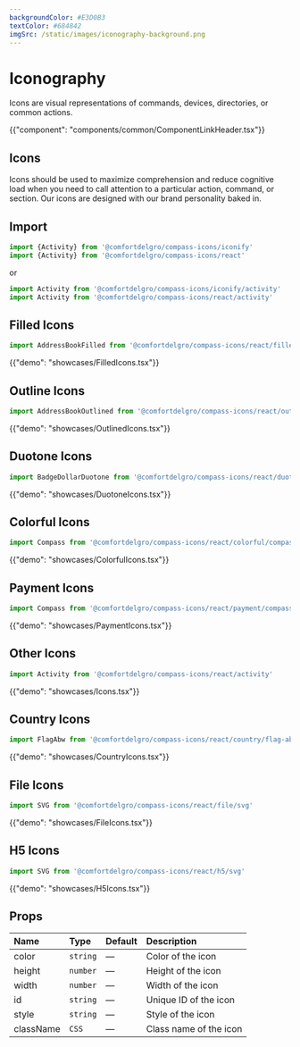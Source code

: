 ```yaml
---
backgroundColor: #E3D0B3
textColor: #684842
imgSrc: /static/images/iconography-background.png
---
```


# Iconography

<p class="description hidden">Icons are visual representations of commands, devices, directories, or common actions.</p>

{{"component": "components/common/ComponentLinkHeader.tsx"}}

## Icons

Icons should be used to maximize comprehension and reduce cognitive load when you need to call attention to a particular action, command, or section. Our icons are designed with our brand personality baked in.

## Import

```js
import {Activity} from '@comfortdelgro/compass-icons/iconify'
import {Activity} from '@comfortdelgro/compass-icons/react'
```

or

```js
import Activity from '@comfortdelgro/compass-icons/iconify/activity'
import Activity from '@comfortdelgro/compass-icons/react/activity'
```

## Filled Icons

```js
import AddressBookFilled from '@comfortdelgro/compass-icons/react/filled/address-book-filled'
```

{{"demo": "showcases/FilledIcons.tsx"}}

## Outline Icons

```js
import AddressBookOutlined from '@comfortdelgro/compass-icons/react/outlined/address-book-outlined'
```

{{"demo": "showcases/OutlinedIcons.tsx"}}

## Duotone Icons

```js
import BadgeDollarDuotone from '@comfortdelgro/compass-icons/react/duotone/badge-dollar-duotone'
```

{{"demo": "showcases/DuotoneIcons.tsx"}}

## Colorful Icons

```js
import Compass from '@comfortdelgro/compass-icons/react/colorful/compass'
```

{{"demo": "showcases/ColorfulIcons.tsx"}}

## Payment Icons

```js
import Compass from '@comfortdelgro/compass-icons/react/payment/compass'
```

{{"demo": "showcases/PaymentIcons.tsx"}}

## Other Icons

```js
import Activity from '@comfortdelgro/compass-icons/react/activity'
```

{{"demo": "showcases/Icons.tsx"}}

## Country Icons

```js
import FlagAbw from '@comfortdelgro/compass-icons/react/country/flag-abw'
```

{{"demo": "showcases/CountryIcons.tsx"}}

## File Icons

```js
import SVG from '@comfortdelgro/compass-icons/react/file/svg'
```

{{"demo": "showcases/FileIcons.tsx"}}

## H5 Icons

```js
import SVG from '@comfortdelgro/compass-icons/react/h5/svg'
```

{{"demo": "showcases/H5Icons.tsx"}}

## Props

| Name      | Type     | Default | Description            |
| :-------- | :------- | :------ | :--------------------- |
| color     | `string` | —       | Color of the icon      |
| height    | `number` | —       | Height of the icon     |
| width     | `number` | —       | Width of the icon      |
| id        | `string` | —       | Unique ID of the icon  |
| style     | `string` | —       | Style of the icon      |
| className | `CSS`    | —       | Class name of the icon |
